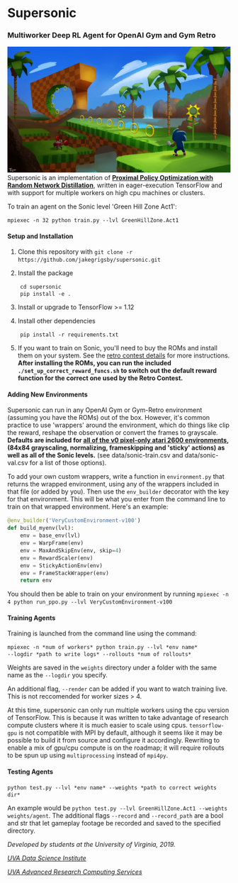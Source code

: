 # Supersonic
### __Multiworker Deep RL Agent for OpenAI Gym and Gym Retro__
![Sonic Cover Image](supersonic/data/readme_media/readme_cover.jpg)
Supersonic is an implementation of __[Proximal Policy Optimization with Random Network Distillation](https://arxiv.org/abs/1810.12894)__, written in eager-execution TensorFlow and with support for multiple workers on high cpu machines or clusters.

To train an agent on the Sonic level 'Green Hill Zone Act1':
```shell
mpiexec -n 32 python train.py --lvl GreenHillZone.Act1
```

#### Setup and Installation
1. Clone this repository with `git clone -r https://github.com/jakegrigsby/supersonic.git`

2. Install the package
```shell
    cd supersonic
    pip install -e . 
```

3. Install or upgrade to TensorFlow >= 1.12

4. Install other dependencies
```shell
    pip install -r requirements.txt
```

5. If you want to train on Sonic, you'll need to buy the ROMs and install them on your system. See the [retro contest details](https://contest.openai.com/2018-1/details/) for more instructions. __After installing the ROMs, you can run the included `./set_up_correct_reward_funcs.sh` to switch out the default reward function for the correct one used by the Retro Contest.__

#### Adding New Environments
Supersonic can run in any OpenAI Gym or Gym-Retro environment (assuming you have the ROMs) out of the box. However, it's common practice to use 'wrappers' around the environment, which do things like clip the reward, reshape the observation or convert the frames to grayscale. __Defaults are included for [all of the v0 pixel-only atari 2600 environments](https://gym.openai.com/envs/#atari), (84x84 grayscaling, normalizing, frameskipping and 'sticky' actions) as well as all of the Sonic levels.__ (see data/sonic-train.csv and data/sonic-val.csv for a list of those options).

To add your own custom wrappers, write a function in `environment.py` that returns the wrapped environment, using any of the wrappers included in that file (or added by you). Then use the `env_builder` decorator with the key for that environment. This will be what you enter from the command line to train on that wrapped environment. Here's an example:
```python
@env_builder('VeryCustomEnvironment-v100')
def build_myenv(lvl):
    env = base_env(lvl)
    env = WarpFrame(env)
    env = MaxAndSkipEnv(env, skip=4)
    env = RewardScaler(env)
    env = StickyActionEnv(env)
    env = FrameStackWrapper(env)
    return env
```
You should then be able to train on your environment by running
```mpiexec -n 4 python run_ppo.py --lvl VeryCustomEnvironment-v100```

#### Training Agents
Training is launched from the command line using the command:
```shell
mpiexec -n *num of workers* python train.py --lvl *env name*
--logdir *path to write logs* --rollouts *num of rollouts*
```
Weights are saved in the `weights` directory under a folder with the same name as the `--logdir` you specify.

An additional flag, `--render` can be added if you want to watch training live. This is not reccomended for worker sizes > 4.

At this time, supersonic can only run multiple workers using the cpu version of TensorFlow. This is because it was written to take advantage of research compute clusters where it is much easier to scale using cpus. `tensorflow-gpu` is not compatible with MPI by default, although it seems like it may be possible to build it from source and configure it accordingly. Rewriting to enable a mix of gpu/cpu compute is on the roadmap; it will require rollouts to be spun up using `multiprocessing` instead of `mpi4py`.

#### Testing Agents
```shell
python test.py --lvl *env name* --weights *path to correct weights dir*
```
An example would be `python test.py --lvl GreenHillZone.Act1 --weights weights/agent`. The additional flags `--record` and `--record_path` are a bool and str that let gameplay footage be recorded and saved to the specified directory.


_Developed by students at the University of Virginia, 2019._

_[UVA Data Science Institute](https://datascience.virginia.edu)_

_[UVA Advanced Research Computing Services](https://arcs.virginia.edu)_



